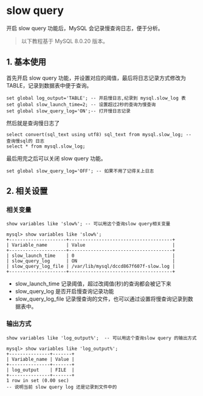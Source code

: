 

# slow query

开启 slow query 功能后，MySQL 会记录慢查询日志，便于分析。

> 以下教程基于 MySQL 8.0.20 版本。

## 1. 基本使用

首先开启 slow query 功能，并设置对应的阈值，最后将日志记录方式修改为 TABLE，记录到数据表中便于查询。

```mysql
set global log_output='TABLE'; -- 开启慢日志,纪录到 mysql.slow_log 表
set global slow_launch_time=2; -- 设置超过2秒的查询为慢查询
set global slow_query_log='ON';-- 打开慢日志记录
```

然后就是查询慢日志了

```mysql
select convert(sql_text using utf8) sql_text from mysql.slow_log; -- 查询慢sql的 日志
select * from mysql.slow_log;
```

最后用完之后可以关闭 slow query 功能。

```mysql
set global slow_query_log='OFF'; -- 如果不用了记得关上日志
```



## 2. 相关设置

### 相关变量

```mysql
show variables like 'slow%'; -- 可以用这个查询slow query相关变量
```

```mysql
mysql> show variables like 'slow%';
+---------------------+--------------------------------------+
| Variable_name       | Value                                |
+---------------------+--------------------------------------+
| slow_launch_time    | 0                                    | 
| slow_query_log      | ON                                   |
| slow_query_log_file | /var/lib/mysql/dccd867f607f-slow.log |
+---------------------+--------------------------------------+
```

* slow_launch_time 记录阈值，超过改阈值(秒)的查询都会被记下来
* slow_query_log 是否开启慢查询记录功能
* slow_query_log_file 记录慢查询的文件，也可以通过设置将慢查询记录到数据表中。



### 输出方式

```mysql
show variables like 'log_output%';  -- 可以用这个查询slow query 的输出方式
```

```mysql
mysql> show variables like 'log_output%';
+---------------+-------+
| Variable_name | Value |
+---------------+-------+
| log_output    | FILE  |
+---------------+-------+
1 row in set (0.00 sec)
-- 说明当前 slow query log 还是记录到文件中的
```

